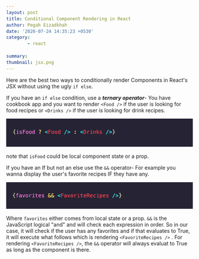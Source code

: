 ```yaml
---
layout: post
title: Conditional Component Rendering in React
author: Pegah Eizadkhah
date: '2020-07-24 14:35:23 +0530'
category:
        - react

summary:
thumbnail: jsx.png
---
```


Here are the best two ways to conditionally render Components in React's JSX
without using the ugly ```if else```. 

If you have an ```if else``` condition, use a ***ternary operator***- 
You have cookbook app and you want to render ```<Food />``` if the user is looking for
food recipes or ```<Drinks />``` if the user is looking for drink recipes.

![alt text](/assets/img/posts/jsx-ternary.png)

note that ```isFood``` could be local component state or a prop. 

If you have an If but not an else use the ```&&``` operator-
For example you wanna display the user's favorite recipes IF they have any. 

![alt text](/assets/img/posts/jsx-and.png)

 Where ```favorites``` either comes from local state or a prop. 
 ```&&``` is the JavaScript logical "and" and will check each expression in order. 
 So in our case, it will check if the user has any favorites and if that 
 evaluates to True, it will execute what follows which is rendering 
 ```<FavoriteRecipes />``` . For rendering ```<FavoriteRecipes />```, the ```&&``` operator will
 always evaluat to True as long as the component is there. 